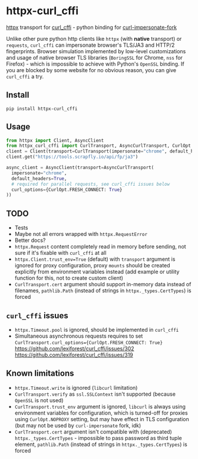# httpx-curl_cffi

[httpx](https://github.com/encode/httpx) transport for
[curl_cffi](https://github.com/lexiforest/curl_cffi) -
python binding for [curl-impersonate-fork](https://github.com/lexiforest/curl-impersonate)

Unlike other pure python http clients
like `httpx` (with **native** transport) or `requests`,
`curl_cffi` can impersonate browser's TLS/JA3 and HTTP/2 fingerprints.
Browser simulation implemented by low-level customizations
and usage of native browser TLS libraries
(`BoringSSL` for Chrome, `nss` for Firefox) -
which is impossible to achieve with Python's `OpenSSL` binding.
If you are blocked by some website for no obvious reason,
you can give `curl_cffi` a try.

## Install

```shell
pip install httpx-curl_cffi
```

## Usage

```python
from httpx import Client, AsyncClient
from httpx_curl_cffi import CurlTransport, AsyncCurlTransport, CurlOpt
client = Client(transport=CurlTransport(impersonate="chrome", default_headers=True))
client.get("https://tools.scrapfly.io/api/fp/ja3")

async_client = AsyncClient(transport=AsyncCurlTransport(
  impersonate="chrome",
  default_headers=True,
  # required for parallel requests, see curl_cffi issues below
  curl_options={CurlOpt.FRESH_CONNECT: True}
))
```

## TODO

* Tests
* Maybe not all errors wrapped with `httpx.RequestError`
* Better docs?
* `httpx.Request` content completely read in memory before sending,
  not sure if it's fixable with `curl_cffi` at all
* `httpx.Client.trust_env=True` (default) with `transport` argument
  is ignored for proxy configuration,
  proxy `mounts` should be created explicitly from environment variables instead
  (add example or utility function for this, not to create custom client)
* `CurlTransport.cert` argument should support in-memory data instead of filenames,
  `pathlib.Path` (instead of strings in `httpx._types.CertTypes`) is forced

## `curl_cffi` issues

* `httpx.Timeout.pool` is ignored, should be implemented in `curl_cffi`
* Simultaneous asynchronous requests requires to set
  `CurlTransport.curl_options={CurlOpt.FRESH_CONNECT: True}`
  <https://github.com/lexiforest/curl_cffi/issues/302>
  <https://github.com/lexiforest/curl_cffi/issues/319>

## Known limitations

* `httpx.Timeout.write` is ignored (`libcurl` limitation)
* `CurlTransport.verify` as `ssl.SSLContext` isn't supported
  (because `OpenSSL` is not used)
* `CurlTransport.trust_env` argument is ignored,
  `libcurl` is always using environment variables for configuration,
  which is turned-off for proxies using `CurlOpt.NOPROXY` setting,
  but may have effect in TLS configuration
  (but may not be used by `curl-impersonate` fork, idk)
* `CurlTransport.cert` argument isn't compatible
  with (deprecated) `httpx._types.CertTypes` -
  impossible to pass password as third tuple element,
  `pathlib.Path` (instead of strings in `httpx._types.CertTypes`) is forced
